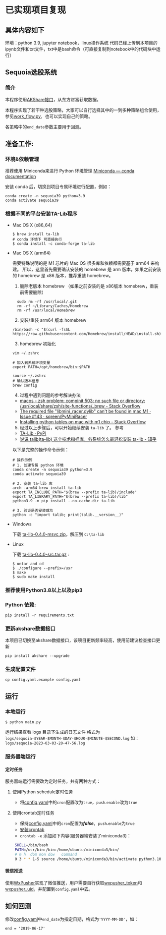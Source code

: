 # 已实现项目复现
## 具体内容如下
环境：python 3.9, jupyter notebook，linux操作系统
代码已经上传到本项目的ipynb文件和txt文件，txt中是bash命令（可直接复制到notebook中的代码块中运行）

## Sequoia选股系统
### 简介
本程序使用[AKShare接口](https://github.com/akfamily/akshare)，从东方财富获取数据。

本程序实现了若干种选股策略，大家可以自行选择其中的一到多种策略组合使用，参见[work_flow.py](https://github.com/sngyai/Sequoia/blob/master/work_flow.py#L28-L38)，也可以实现自己的策略。

各策略中的`end_date`参数主要用于回测。

## 准备工作:
###  环境&依赖管理
推荐使用 Miniconda来进行 Python 环境管理 [Miniconda — conda documentation](https://docs.conda.io/en/latest/miniconda.html)

安装 conda 后，切换到项目专属环境进行配置，例如：
```
conda create -n sequoia39 python=3.9
conda activate sequoia39
```

 ### 根据不同的平台安装TA-Lib程序

* Mac OS X  (x86_64)

    ```  
    $ brew install ta-lib    
    # conda 环境下 可直接执行
    $ conda install -c conda-forge ta-lib
    ``` 

* Mac OS X (arm64)

    需要特殊说明的是
    M1 芯片的 Mac OS 很多库和依赖都需要基于 arm64 来构建。
    所以，这里首先需要确认安装的 homebrew 是 arm 版本，如果之前安装的 homebrew 是 x86 版本，推荐重装 homebrew。
  1. 删除老版本 homebrew （如果之前安装的是 x86版本 homebrew，重装前需要删除）
    ```
      sudo rm -rf /usr/local/.git
      rm -rf ~/Library/Caches/Homebrew
      rm -rf /usr/local/Homebrew 
    ```

  2. 安装/重装 arm64 版本 homebrew
    ```
    /bin/bash -c "$(curl -fsSL https://raw.githubusercontent.com/Homebrew/install/HEAD/install.sh)"
    ```

   3. homebrew 初始化
    ```
    vim ~/.zshrc
    
    # 加入到系统环境变量
    export PATH=/opt/homebrew/bin:$PATH
    
    source ~/.zshrc
    # 确认版本信息
    brew config 
    ```
  4. 过程中遇到问题的参考解决办法
  - [macos - zsh problem: compinit:503: no such file or directory: /usr/local/share/zsh/site-functions/_brew - Stack Overflow](https://stackoverflow.com/questions/65747286/zsh-problem-compinit503-no-such-file-or-directory-usr-local-share-zsh-site)
  - [The required file "libmini_racer.dylib" can't be found in mac M1 · Issue #143 · sqreen/PyMiniRacer](https://github.com/sqreen/PyMiniRacer/issues/143)
  - [Installing python tables on mac with m1 chip - Stack Overflow](https://stackoverflow.com/questions/65839750/installing-python-tables-on-mac-with-m1-chip)

  5. 经过以上步骤后，可以开始继续安装 `ta-lib` 了。 参考
  - [TA-Lib · PyPI](https://pypi.org/project/TA-Lib/)
  - [说说 talib(ta-lib) 这个技术指标库，各系统怎么最轻松安装 ta-lib - 知乎](https://zhuanlan.zhihu.com/p/546720500)

  以下是完整的操作命令示例：

    ```
    # 操作示例
    # 1. 创建专属 python 环境
    conda create -n sequoia39 python=3.9
    conda activate sequoia39
    
    # 2. 安装 ta-lib 库
    arch -arm64 brew install ta-lib
    export TA_INCLUDE_PATH="$(brew --prefix ta-lib)/include"
    export TA_LIBRARY_PATH="$(brew --prefix ta-lib)/lib"
    python3.9 -m pip install --no-cache-dir ta-lib
    
    # 3. 验证是否安装成功
    python -c "import talib; print(talib.__version__)"
    ```

* Windows

    下载 [ta-lib-0.4.0-msvc.zip](http://prdownloads.sourceforge.net/ta-lib/ta-lib-0.4.0-msvc.zip)，解压到 ``C:\ta-lib``



* Linux

    下载 [ta-lib-0.4.0-src.tar.gz](http://prdownloads.sourceforge.net/ta-lib/ta-lib-0.4.0-src.tar.gz) :
    ```
    $ untar and cd
    $ ./configure --prefix=/usr
    $ make
    $ sudo make install
    ```
 ### 推荐使用Python3.8以上以及pip3
 ### Python 依赖:
 ```
 pip install -r requirements.txt 
 ```
 ### 更新akshare数据接口
 本项目已切换至akshare数据接口，该项目更新频率较高，使用前建议检查接口更新
``` 
pip install akshare --upgrade
```
 ### 生成配置文件

```
cp config.yaml.example config.yaml
```
## 运行
### 本地运行
```
$ python main.py
```
运行结果查看 logs 目录下生成的日志文件 格式为 `logs/sequoia-$YEAR-$MONTH-$DAY-$HOUR-$MINUTE-$SECOND.log`
如：`logs/sequoia-2023-03-03-20-47-56.log`

### 服务器端运行
#### 定时任务
服务器端运行需要改为定时任务，共有两种方式：
1. 使用Python schedule定时任务
   * 将[config.yaml](config.yaml.example)中的`cron`配置改为`true`，`push`.`enable`改为`true`

2. 使用crontab定时任务
   * 保持[config.yaml](config.yaml.example)中的`cron`配置为***false***，`push`.`enable`为`true`
   * [安装crontab](https://www.digitalocean.com/community/tutorials/how-to-use-cron-to-automate-tasks-ubuntu-1804)
   * `crontab -e` 添加如下内容(服务器端安装了miniconda3)：
   ```bash
    SHELL=/bin/bash
    PATH=/usr/bin:/bin:/home/ubuntu/miniconda3/bin/
    # m h  dom mon dow   command
    0 3 * * 1-5 source /home/ubuntu/miniconda3/bin/activate python3.10; python3 /home/ubuntu/Sequoia/main.py >> /home/ubuntu/Sequoia/sequoia.log; source /home/ubuntu/miniconda3/bin/deactivate
   ```
#### 微信推送
使用[WxPusher](https://wxpusher.zjiecode.com/docs/#/)实现了微信推送，用户需要自行获取[wxpusher_token](https://wxpusher.zjiecode.com/docs/#/?id=%e8%8e%b7%e5%8f%96apptoken)和[wxpusher_uid](https://wxpusher.zjiecode.com/docs/#/?id=%e8%8e%b7%e5%8f%96uid)，并配置到`config.yaml`中去。


## 如何回测
修改[config.yaml](config.yaml.example)中`end_date`为指定日期，格式为`'YYYY-MM-DD'`，如：
```
end = '2019-06-17'
```

